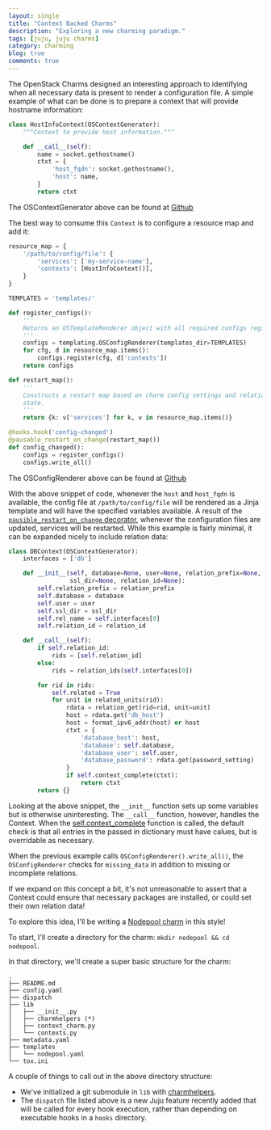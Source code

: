 ```yaml
---
layout: single
title: "Context Backed Charms"
description: "Exploring a new charming paradigm."
tags: [juju, juju charms]
category: charming
blog: true
comments: true
---
```


The OpenStack Charms designed an interesting approach to identifying when all necessary data is present to render a configuration file. A simple example of what can be done is to prepare a context that will provide hostname information:

```python
class HostInfoContext(OSContextGenerator):
    """Context to provide host information."""

    def __call__(self):
        name = socket.gethostname()
        ctxt = {
            'host_fqdn': socket.gethostname(),
            'host': name,
        }
        return ctxt
```

<p class="notice">The OSContextGenerator above can be found at <a href="https://github.com/juju/charm-helpers/blob/aeba5d991f72f5526472700554bb1c744394a622/charmhelpers/contrib/openstack/context.py#L163">Github</a></p>

The best way to consume this `Context` is to configure a resource map and add it:

```python
resource_map = {
    '/path/to/config/file': {
        'services': ['my-service-name'],
        'contexts': [HostInfoContext()],
    }
}

TEMPLATES = 'templates/'

def register_configs():
    '''
    Returns an OSTemplateRenderer object with all required configs registered.
    '''
    configs = templating.OSConfigRenderer(templates_dir=TEMPLATES)
    for cfg, d in resource_map.items():
        configs.register(cfg, d['contexts'])
    return configs

def restart_map():
    '''
    Constructs a restart map based on charm config settings and relation
    state.
    '''
    return {k: v['services'] for k, v in resource_map.items()}

@hooks.hook('config-changed')
@pausable_restart_on_change(restart_map())
def config_changed():
    configs = register_configs()
    configs.write_all()
```
<p class="notice">The OSConfigRenderer above can be found at <a href="https://github.com/juju/charm-helpers/blob/36d0955b8d22b2541bea318ad892c33373a80da6/charmhelpers/contrib/openstack/templating.py#L136">Github</a></p>

With the above snippet of code, whenever the `host` and `host_fqdn` is available, the config file at `/path/to/config/file` will be rendered as a Jinja template and will have the specified variables available. A result of the [`pausible_restart_on_change` decorator](https://github.com/juju/charm-helpers/blob/master/charmhelpers/contrib/openstack/utils.py#L1672), whenever the configuration files are updated, services will be restarted. While this example is fairly minimal, it can be expanded nicely to include relation data:

```python
class DBContext(OSContextGenerator):
    interfaces = ['db']

    def __init__(self, database=None, user=None, relation_prefix=None,
                 ssl_dir=None, relation_id=None):
        self.relation_prefix = relation_prefix
        self.database = database
        self.user = user
        self.ssl_dir = ssl_dir
        self.rel_name = self.interfaces[0]
        self.relation_id = relation_id

    def __call__(self):
        if self.relation_id:
            rids = [self.relation_id]
        else:
            rids = relation_ids(self.interfaces[0])

        for rid in rids:
            self.related = True
            for unit in related_units(rid):
                rdata = relation_get(rid=rid, unit=unit)
                host = rdata.get('db_host')
                host = format_ipv6_addr(host) or host
                ctxt = {
                    'database_host': host,
                    'database': self.database,
                    'database_user': self.user,
                    'database_password': rdata.get(password_setting)
                }
                if self.context_complete(ctxt):
                    return ctxt
        return {}
```

Looking at the above snippet, the `__init__` function sets up some variables but is otherwise uninteresting. The `__call__` function, however, handles the Context. When the [self.context_complete](https://github.com/juju/charm-helpers/blob/aeba5d991f72f5526472700554bb1c744394a622/charmhelpers/contrib/openstack/context.py#L173) function is called, the default check is that all entries in the passed in dictionary must have calues, but is overridable as necessary.

When the previous example calls `OSConfigRenderer().write_all()`, the `OSConfigRenderer` checks for `missing_data` in addition to missing or incomplete relations.

If we expand on this concept a bit, it's not unreasonable to assert that a Context could ensure that necessary packages are installed, or could set their own relation data!

To explore this idea, I'll be writing a [Nodepool charm](https://zuul-ci.org/docs/zuul/howtos/nodepool_install.html) in this style!

To start, I'll create a directory for the charm: `mkdir nodepool && cd nodepool`.

In that directory, we'll create a super basic structure for the charm:

```
.
├── README.md
├── config.yaml
├── dispatch
├── lib
│   ├── __init__.py
│   ├── charmhelpers (*)
│   ├── context_charm.py
│   └── contexts.py
├── metadata.yaml
├── templates
│   └── nodepool.yaml
└── tox.ini
```

A couple of things to call out in the above directory structure:

* We've initialized a git submodule in `lib` with [charmhelpers](https://github.com/juju/charm-helpers).
* The `dispatch` file listed above is a new Juju feature recently added that will be called for every hook execution, rather than depending on executable hooks in a `hooks` directory.


